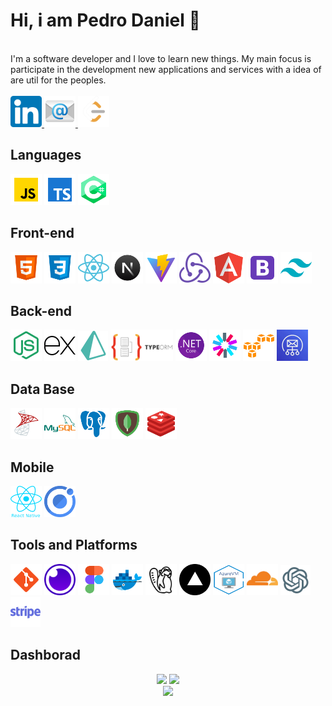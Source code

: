 # Hi, i am Pedro Daniel 👋
<br/>
I'm a software developer and I love to learn new things. My main focus is participate in the development new applications and services with a idea of are util for the peoples.
<br/>
<br>
<a href="https://www.linkedin.com/in/PedroDanielBrunetto/">
<img src="linkedin.png" width="50" height="50">
</a>
<a href="mailto:pedrodanielbm@hotmail.com">
<img src="icons8-e-mail-96.png" width="50" height="50">
</a>
<a href="https://leetcode.com/u/pedrodanielbrunetto/">
<img src="leetcode_logo.png" width="50" height="50">
</a>

## Languages
<div>
<img src="icons8-js-96.png" width="50" height="50">
<img src="icons8-texto-datilografado-96.png" width="50" height="50">
<img src="icons8-c-96.png" width="50" height="50">
</div>

## Front-end
<div>
<img src="icons8-html5-96.png" width="50" height="50">
<img src="icons8-css3-96.png" width="50" height="50">
<img src="icons8-react-a-javascript-library-for-building-user-interfaces-96.png" width="50" height="50">
<img src="icons8-nextjs-96.png" width="50" height="50">
<img src="icons8-rapidamente-96.png" width="50" height="50">
<img src="icons8-external-redux-an-open-source-javascript-library-for-managing-application-state-logo-color-tal-revivo-50.png" width="50" height="50">
<img src="icons8-angular-96.png" width="50" height="50">
<img src="icons8-bootstrap-96.png" width="50" height="50">
<img src="icons8-tailwindcss-96.png" width="50" height="50">
</div>

## Back-end
<div>
<img src="icons8-node-js-96.png" width="50" height="50">
<img src="icons8-expresso-js-50.png" width="50" height="50">
<img src="icons8-prisma-orma-48.png" >
<img src="112730670-de09a480-8f58-11eb-9875-0d9ebb87fbd6.png" width="100" height="50">
<img src="icons8-estrutura-de-rede-96.png" width="50" height="50">
<img src="icons8-jwt-96.png" width="50" height="50">
<img src="icons8-amazon-s3-96.png" width="50" height="50">
<img src="aws-ses-logo.jpg" width="50" height="50">
</div>

## Data Base
<div>
<img src="icons8-servidor-microsoft-sql-96.png" width="50" height="50">
<img src="icons8-logo-mysql-96.png" width="50" height="50">
<img src="icons8-postgreesql-96.png" width="50" height="50">
<img src="icons8-mongodb-96.png" width="50" height="50">
<img src="icons8-redis-96.png" width="50" height="50">
</div>

## Mobile
<div>
<img src="react-native.png" width="50" height="50">
<img src="icons8-ionic-a-complete-open-source-sdk-for-hybrid-mobile-app-development-96.png" width="50" height="50">
</div>

## Tools and Platforms
<div>
<img src="icons8-git-96.png" width="50" height="50">
<img src="insomnia-logo-A35E09EB19-seeklogo.com.png" width="50" height="50">
<img src="icons8-figma-96.png" width="50" height="50">
<img src="icons8-docker-96.png" width="50" height="50">
<img alt="DBeaver" src="icons8-castor-64.png" width="50" height="50">
<img alt="Vercel" src="180x180.png" width="50" height="50">
<img alt="AzureVM" src="azureVM.png" width="50" height="50">
<img alt="cloudflare" src="cloudflare_logo-removebg-preview.png" width="50" height="50">
<img alt="openai-api" src="icons8-chatgpt-48.png">
<img alt="stripe-payment-gateway" src="icons8-stripe-to-make-and-receive-payments-over-the-internet-48.png">
</div>

## Dashborad
<div align="center">
<img height="180em" height="180em" src="https://github-readme-stats.vercel.app/api/top-langs/?username=PedroDanielBrunetto&theme=tokyonight&hide_border=true&layout=donut">
<img height="180em" height="180em" src="https://github-readme-stats.vercel.app/api?username=PedroDanielBrunetto&theme=tokyonight&hide_border=true&include_all_commits=true&count_private=true">
</div>
<div align="center">
<img height="180em" src="https://streak-stats.demolab.com/?user=PedroDanielBrunetto&theme=tokyonight&hide_border=true">
</div>
